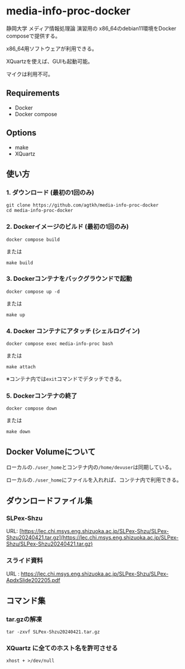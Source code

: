 # media-info-proc-docker

静岡大学 メディア情報処理論 演習用の x86_64のdebian11環境をDocker composeで提供する。

x86_64用ソフトウェアが利用できる。

XQuartzを使えば、GUIも起動可能。

マイクは利用不可。

## Requirements
- Docker
- Docker compose

## Options
- make
- XQuartz


## 使い方

### 1. ダウンロード (最初の1回のみ)

```
git clone https://github.com/agtkh/media-info-proc-docker
cd media-info-proc-docker
```

### 2. Dockerイメージのビルド (最初の1回のみ)

```
docker compose build
```

または

```
make build
```

### 3. Dockerコンテナをバックグラウンドで起動

```
docker compose up -d
```

または

```
make up
```

### 4. Docker コンテナにアタッチ (シェルログイン)

```
docker compose exec media-info-proc bash
```

または

```
make attach
```

※コンテナ内では`exit`コマンドでデタッチできる。

### 5. Dockerコンテナの終了

```
docker compose down
```

または

```
make down
```

## Docker Volumeについて

ローカルの`./user_home`とコンテナ内の`/home/devuser`は同期している。

ローカルの`./user_home`にファイルを入れれば、コンテナ内で利用できる。

## ダウンロードファイル集

### SLPex-Shzu

URL: [https://lec.chi.msys.eng.shizuoka.ac.jp/SLPex-Shzu/SLPex-Shzu20240421.tar.gz](https://lec.chi.msys.eng.shizuoka.ac.jp/SLPex-Shzu/SLPex-Shzu20240421.tar.gz)

### スライド資料
URL : https://lec.chi.msys.eng.shizuoka.ac.jp/SLPex-Shzu/SLPex-ApdxSlide202205.pdf

## コマンド集

### tar.gzの解凍
```
tar -zxvf SLPex-Shzu20240421.tar.gz
```

### XQuartz に全てのホスト名を許可させる
```
xhost + >/dev/null
```
